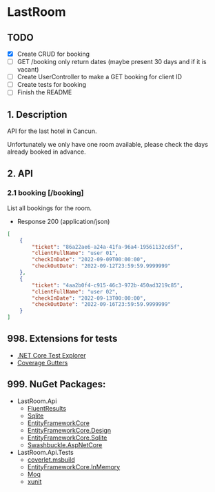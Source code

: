 # LastRoom

## TODO

+ [x] Create CRUD for booking
+ [ ] GET /booking only return dates (maybe present 30 days and if it is vacant)
+ [ ] Create UserController to make a GET booking for client ID
+ [ ] Create tests for booking
+ [ ] Finish the README

## 1. Description

API for the last hotel in Cancun.

Unfortunately we only have one room available, please check the days already booked in advance.

## 2. API

### 2.1 booking [/booking]

List all bookings for the room.

+ Response 200 (application/json)
  
```json
[
	{
		"ticket": "86a22ae6-a24a-41fa-96a4-19561132cd5f",
		"clientFullName": "user 01",
		"checkInDate": "2022-09-09T00:00:00",
		"checkOutDate": "2022-09-12T23:59:59.9999999"
	},
	{
		"ticket": "4aa2b0f4-c915-46c3-972b-450ad3219c85",
		"clientFullName": "user 02",
		"checkInDate": "2022-09-13T00:00:00",
		"checkOutDate": "2022-09-16T23:59:59.9999999"
	}
]
```

## 998. Extensions for tests

+ [.NET Core Test Explorer](https://marketplace.visualstudio.com/items?itemName=formulahendry.dotnet-test-explorer)
+ [Coverage Gutters](https://marketplace.visualstudio.com/items?itemName=ryanluker.vscode-coverage-gutters)

## 999. NuGet Packages:

+ LastRoom.Api
  + [FluentResults](https://www.nuget.org/packages/FluentResults/)
  + [Sqlite](https://www.nuget.org/packages/Microsoft.Data.Sqlite/)
  + [EntityFrameworkCore](https://www.nuget.org/packages/Microsoft.EntityFrameworkCore)
  + [EntityFrameworkCore.Design](https://www.nuget.org/packages/Microsoft.EntityFrameworkCore.Design)
  + [EntityFrameworkCore.Sqlite](https://www.nuget.org/packages/Microsoft.EntityFrameworkCore.Sqlite)
  + [Swashbuckle.AspNetCore](https://www.nuget.org/packages/Swashbuckle.AspNetCore)
+ LastRoom.Api.Tests
  + [coverlet.msbuild](https://www.nuget.org/packages/coverlet.msbuild)
  + [EntityFrameworkCore.InMemory](https://www.nuget.org/packages/Microsoft.EntityFrameworkCore.InMemory)
  + [Moq](https://www.nuget.org/packages/Moq)
  + [xunit](https://www.nuget.org/packages/xunit)